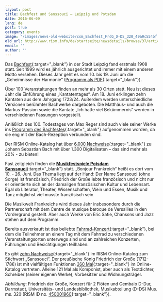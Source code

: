 ```yaml
---
layout: post
title: Bachfest und Sanssouci – Leipzig und Potsdam
date: 2016-06-09
lang: de
post: true
category: events
image: "/images/news-old-website/csm_Bachfest_FrdG_D-DS_320_49a9c554bf.jpg"
old_url: http://www.rism.info/de/startseite/newsdetails/browse/37/article/64/bachfest-and-sanssouci-leipzig-and-potsdam.html
email: ''
author: ''
---
```


Das [Bachfest](https://web.archive.org/web/20160122134107/http://www.bachfestleipzig.de/sites/default/files/files/Bachfest2016_Programm.pdf){:target="_blank"} in der Stadt Leipzig fand erstmals 1908 statt. Seit 1999 wird es jährlich ausgerichtet und immer mit einem anderen Motto versehen. Dieses Jahr geht es vom 10. bis 19. Juni um die „Geheimnisse der Harmonie“ ([Programm als PDF](http://www.bachfestleipzig.de/sites/default/files/files/Bachfest2016_Programm.pdf){:target="_blank"}).

Über 100 Veranstaltungen finden an mehr als 30 Orten statt. Neu ist dieses Jahr die Einführung eines „Kantatentages“. Am 18. Juni erklingen zehn Kantaten aus dem Jahrgang 1723/24. Außerdem werden unterschiedliche Versionen berühmter Bachwerke dargeboten. Die Matthäus- und auch die Markus-Passion sowie die Kantate „Ich hatte viel Bekümmernis“ werden in verschiedenen Fassungen vorgestellt.

Anläßlich des 100. Todestages von Max Reger sind auch viele seiner Werke ins [Programm des Bachfestes](https://web.archive.org/web/20151025003810/http://www.bachfestleipzig.de/en/bach-festival/works-max-reger-2016-bach-festival){:target="_blank"} aufgenommen worden, da sie eng mit der Bach-Rezeption verbunden sind.

Der RISM Online-Katalog hat über [6.000 Nachweise](https://opac.rism.info/search?View=rism&author=11850553X){:target="_blank"} zu Johann Sebastian Bach mit über 1.300 Digitalisaten – das sind mehr als 20% - zu bieten!

Fast zeitgleich finden die [**Musikfestspiele Potsdam Sanssouci**](http://www.musikfestspiele-potsdam.de/en.html){:target="_blank"} statt. „Bonjour Frankreich“ heißt es dort vom 10. - 26. Juni. Das Thema liegt auf der Hand: Der Name Sanssouci (ohne Sorge) ist französisch, Friedrich der Große lebte französisch und nicht nur er orientierte sich an der damaligen französischen Kultur und Lebensart. Egal ob Literatur, Theater, Wissenschaften, Wein und Essen, Musik und Tanz möglichst viel musste französisch sein.


Die Musikwelt Frankreichs wird dieses Jahr insbesondere durch die Partnerschaft mit dem Centre de musique baroque de Versailles in den Vordergrund gestellt. Aber auch Werke von Eric Satie, Chansons und Jazz stehen auf dem Programm.

Bereits ausverkauft ist das beliebte [Fahrrad-Konzert](http://www.musikfestspiele-potsdam.de/en/programme-tickets/programme/event/fahrradkonzert.html){:target="_blank"}, bei dem die Teilnehmer an einem Tag mit dem Fahrrad zu verschiedenen Veranstaltungsorten unterwegs sind und an zahlreichen Konzerten, Führungen und Besichtigungen teilhaben.


Es gibt [zehn Nachweise](https://opac.rism.info/search?View=rism&q=sanssouci){:target="_blank"} im RISM Online-Katalog zum Stichwort „Sanssouci“. Der preußische König Friedrich der Große (1712-1786) ist mit vielfältigen Funktionen [360 Mal](https://opac.rism.info/search?View=rism&q=134378261){:target="_blank"} im Online-Katalog vertreten. Alleine 121 Mal als Komponist, aber auch als Textdichter, Schreiber (seiner eigenen Werke), Vorbesitzer und Widmungsträger.

_Abbildung_: Friedrich der Große, Konzert für 2 Flöten und Cembalo D-Dur, Darmstadt, Universitäts- und Landesbibliothek, Musikabteilung (D-DS) Mus. ms. 320 (RISM ID no. [450001960](https://opac.rism.info/search?id=450001960){:target="_blank"}).
